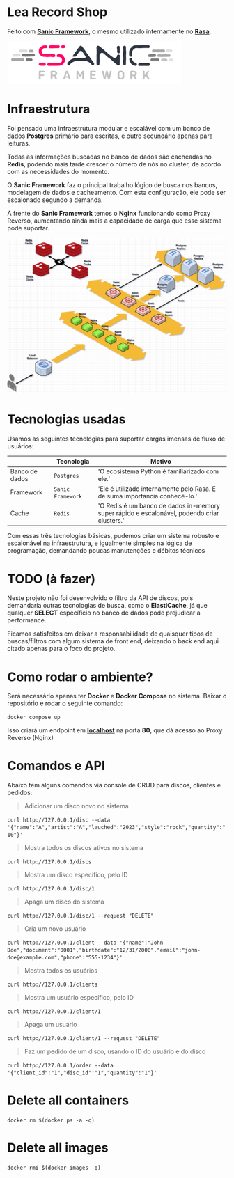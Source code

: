 # Lea Record Shop

Feito com **[Sanic Framework](https://sanic.dev)**, o mesmo utilizado internamente no **[Rasa](https://rasa.com)**.

[![Sanic Framework](sanic.png)](https://sanic.dev)

# Infraestrutura

Foi pensado uma infraestrutura modular e escalável com um banco de dados **Postgres** primário para escritas, e outro secundário apenas para leituras.

Todas as informações buscadas no banco de dados são cacheadas no **Redis**, podendo mais tarde crescer o número de nós no cluster, de acordo com as necessidades do momento.

O **Sanic Framework** faz o principal trabalho lógico de busca nos bancos, modelagem de dados e cacheamento. Com esta configuração, ele pode ser escalonado segundo a demanda.

À frente do **Sanic Framework** temos o **Nginx** funcionando como Proxy Reverso, aumentando ainda mais a capacidade de carga que esse sistema pode suportar.

![Sanic Framework](infra.png)

# Tecnologias usadas

Usamos as seguintes tecnologias para suportar cargas imensas de fluxo de usuários:

|                |Tecnologia                     |Motivo                         |
|----------------|-------------------------------|-----------------------------|
|Banco de dados  |`Postgres`                     |'O ecosistema Python é familiarizado com ele.'|
|Framework       |`Sanic Framework`              |'Ele é utilizado internamente pelo Rasa. É de suma importancia conhecê-lo.'|
|Cache           |`Redis`|'O Redis é um banco de dados in-memory super rápido e escalonável, podendo criar clusters.'|

Com essas três tecnologias básicas, pudemos criar um sistema robusto e escalonável na infraestrutura, e igualmente simples na lógica de programação, demandando poucas manutenções e débitos técnicos

# TODO (à fazer)

Neste projeto não foi desenvolvido o filtro da API de discos, pois demandaria outras tecnologias de busca, como o **ElastiCache**, já que qualquer **SELECT** específicio no banco de dados pode prejudicar a performance.

Ficamos satisfeitos em deixar a responsabilidade de quaisquer tipos de buscas/filtros com algum sistema de front end, deixando o back end aqui citado apenas para o foco do projeto.


# Como rodar o ambiente?

Será necessário apenas ter **Docker** e **Docker Compose** no sistema. Baixar o repositório e rodar o seguinte comando:

`docker compose up`

Isso criará um endpoint em **[localhost](http://127.0.0.1)** na porta **80**, que dá acesso ao Proxy Reverso (Nginx)

# Comandos e API

Abaixo tem alguns comandos via console de CRUD para discos, clientes e pedidos:

> Adicionar um disco novo no sistema

`curl http://127.0.0.1/disc --data '{"name":"A","artist":"A","lauched":"2023","style":"rock","quantity":"10"}'`


> Mostra todos os discos ativos no sistema
>
`curl http://127.0.0.1/discs`

> Mostra um disco específico, pelo ID
>
`curl http://127.0.0.1/disc/1`

> Apaga um disco do sistema
>
`curl http://127.0.0.1/disc/1 --request "DELETE"`

> Cria um novo usuário
>
`curl http://127.0.0.1/client --data '{"name":"John Doe","document":"0001","birthdate":"12/31/2000","email":"john-doe@example.com","phone":"555-1234"}'`

> Mostra todos os usuários
>
`curl http://127.0.0.1/clients`

> Mostra um usuário específico, pelo ID
>
`curl http://127.0.0.1/client/1`

> Apaga um usuário
>
`curl http://127.0.0.1/client/1 --request "DELETE"`

> Faz um pedido de um disco, usando o ID do usuário e do disco
>
`curl http://127.0.0.1/order --data '{"client_id":"1","disc_id":"1","quantity":"1"}'`

# Delete all containers
`docker rm $(docker ps -a -q)`

# Delete all images
`docker rmi $(docker images -q)`